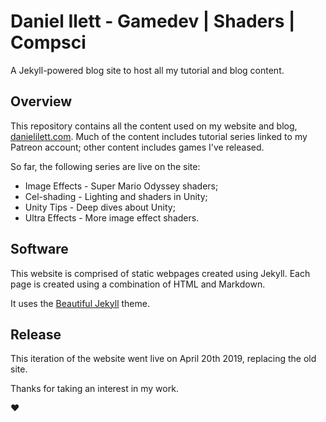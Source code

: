 # Daniel Ilett - Gamedev | Shaders | Compsci
A Jekyll-powered blog site to host all my tutorial and blog content.

## Overview
This repository contains all the content used on my website and blog, [danielilett.com](https://danielilett.com). Much of the content includes tutorial series linked to my Patreon account; other content includes games I've released.

So far, the following series are live on the site:
- Image Effects - Super Mario Odyssey shaders;
- Cel-shading - Lighting and shaders in Unity;
- Unity Tips - Deep dives about Unity;
- Ultra Effects - More image effect shaders.

## Software
This website is comprised of static webpages created using Jekyll. Each page is created using a combination of HTML and Markdown.

It uses the [Beautiful Jekyll](https://github.com/daattali/beautiful-jekyll) theme.

## Release
This iteration of the website went live on April 20th 2019, replacing the old site.

Thanks for taking an interest in my work.

❤
